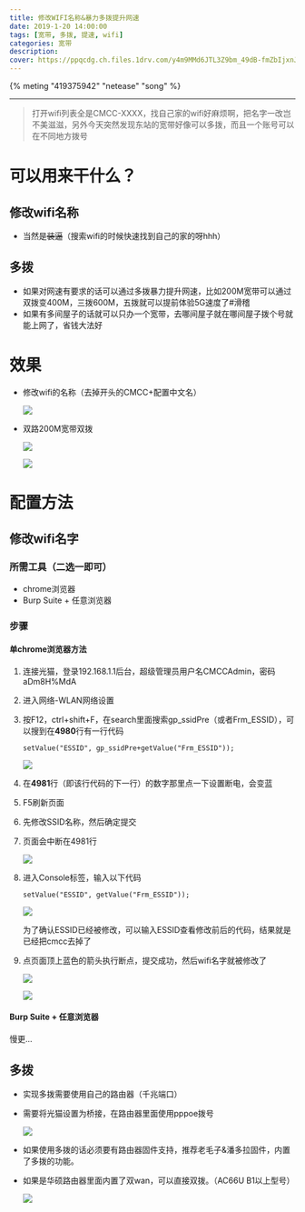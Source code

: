 ```yaml
---
title: 修改WIFI名称&暴力多拨提升网速
date: 2019-1-20 14:00:00
tags: [宽带, 多拨, 提速, wifi]
categories: 宽带
description: 
cover: https://ppqcdg.ch.files.1drv.com/y4m9MMd6JTL3Z9bm_49dB-fmZbIjxnJCJ7qdF14Q8UPo0_2TD4_gT_ZFunSr_Q67ribivOgpkJSJdqW-idtqkuKJK0IrxCD7VJLTftdrnW0Z6iUUV9D8xROGkQnffOoWAHHOmtmJ171_FIBiaPsixkJy_RzgNijckg_THurGP_ZwdsGkPgX_29DxOWvA3P1kHL8yyEGt2giY5WObViUvX4nGw?width=1071&height=581&cropmode=none
---
```


{% meting "419375942" "netease" "song" %}

---



> 打开wifi列表全是CMCC-XXXX，找自己家的wifi好麻烦啊，把名字一改岂不美滋滋，另外今天突然发现东站的宽带好像可以多拨，而且一个账号可以在不同地方拨号



# 可以用来干什么？



## 修改wifi名称

- 当然是~~装逼~~（搜索wifi的时候快速找到自己的家的呀hhh）



## 多拨

- 如果对网速有要求的话可以通过多拨暴力提升网速，比如200M宽带可以通过双拨变400M，三拨600M，五拨就可以提前体验5G速度了#滑稽
- 如果有多间屋子的话就可以只办一个宽带，去哪间屋子就在哪间屋子拨个号就能上网了，省钱大法好



# 效果

- 修改wifi的名称（去掉开头的CMCC+配置中文名）

  ![](https://pptqdq.ch.files.1drv.com/y4mBJZ-mW2qN-3RoSAsYiePZ_-zsIiGgFIaZSDokxG8KsBfJO2MtXxqDO0N8c8HMsKyn5Hqqe-uRuIOhs0hfA307vvA1ZEuuGAhgUx6CkceI7jk2XILRg5zWMaEUkPb24_s4_eXf2pST1aGrNrf7g0kksKPji9DUo5qhZ3obonjjks0n0N4gBiON-L6g7maEqHYR66jWhtqUiJyLhumLtvmdQ?width=371&height=660&cropmode=none)

- 双路200M宽带双拨

  ![](https://ppqbdg.ch.files.1drv.com/y4mIfCsNxDB6CLQOYWnbz_ZhzI2YYzqdXBg1Tm454FGzFM6PoghY6Y97HgOykrTsEVENTytObilCqtQwoRV1FXs1z1UJTBUP63WXMz7RPM5v-uYPOPeaeR5MQiCaYVB3JNyah6zg_TVqeSufU_iMpO9AJH2eGdxK0sXwcynDlUgGNUIasu8RmE1zqfxqgtgimSuO8C_Exe13bR1qL9Fcj-M5A?width=790&height=395&cropmode=none)

  ![](https://ppqcdg.ch.files.1drv.com/y4m9MMd6JTL3Z9bm_49dB-fmZbIjxnJCJ7qdF14Q8UPo0_2TD4_gT_ZFunSr_Q67ribivOgpkJSJdqW-idtqkuKJK0IrxCD7VJLTftdrnW0Z6iUUV9D8xROGkQnffOoWAHHOmtmJ171_FIBiaPsixkJy_RzgNijckg_THurGP_ZwdsGkPgX_29DxOWvA3P1kHL8yyEGt2giY5WObViUvX4nGw?width=1071&height=581&cropmode=none)



# 配置方法



## 修改wifi名字

### 所需工具（二选一即可）

- chrome浏览器
- Burp Suite + 任意浏览器

### 步骤

#### 单chrome浏览器方法

1. 连接光猫，登录192.168.1.1后台，超级管理员用户名CMCCAdmin，密码aDm8H%MdA
2. 进入网络-WLAN网络设置

3. 按F12，ctrl+shift+F，在search里面搜索gp_ssidPre（或者Frm_ESSID），可以搜到在**4980**行有一行代码

   ``` 
   setValue("ESSID", gp_ssidPre+getValue("Frm_ESSID"));
   ```

   ![](https://ppqedg.ch.files.1drv.com/y4mGT1R2WBo13RDfywEpFkZ-kad16l5cjofSwSx2zCumi1L0-B2ph6dP4pL_KdkHIOQMaXEeh1eY_rHB5Ve51HhYGsq-oI0qoLbYgV8C6yY-WlS8GEBbm8sHj1s7YCzPxonaAiM0NxjJ-sWLw3Sc4JVQfQZ8_VWj6d4vTf_thqbGSVJgwtbGzmjEak_2xNRwBBpoNPYSXqzRoCMDSwONy-K2w?width=1920&height=942&cropmode=none)

4. 在**4981**行（即该行代码的下一行）的数字那里点一下设置断电，会变蓝

5. F5刷新页面

6. 先修改SSID名称，然后确定提交

7. 页面会中断在4981行

   ![](https://ppqddg.ch.files.1drv.com/y4mHEmuS0gEe_JDnnjiArZ-5KyKWi6P6KeJhdBTVKMCzy3szk1jtt8-mXabBBIKHzIioKeeG93HZkbp-4Hv4x4Vapa9eCf0S-Mj3tZnDWQs_cm0QbyYzR1KnqB5StUtpQHzReY-m43brC4y-JofHRgF6r3lx-DjqhJdZaMPX_h7iCL9BCeVbF7uyq0JF12RoWqw3nsaD8Z1I3NRjBbVHwEPLg?width=1920&height=943&cropmode=none)

8. 进入Console标签，输入以下代码

   ````
   setValue("ESSID", getValue("Frm_ESSID"));
   ````

   ![](https://95qcdg.ch.files.1drv.com/y4mBBYKOwQS4zojZt31ATs8kmKWOTVx5gd3p31YZMbZ8U4jR98OZACErLTdQVLTOB0c0oKex-_UVV5O0a8-HqDuKnvvNTJXq5hsioc42X-6-X7Yw6t8f7gXUAHNxu5Bmg95Pl_2Oa1JsJUI6YSaH28n8KEShk_AzzG5EUv1M5wVt9VIRyssxrv7zKBUa_vRX7o3A4p_Ondkg5GZLer0EVTnYA?width=1920&height=938&cropmode=none)

   为了确认ESSID已经被修改，可以输入ESSID查看修改前后的代码，结果就是已经把cmcc去掉了

9. 点页面顶上蓝色的箭头执行断点，提交成功，然后wifi名字就被修改了

   ![](https://95tqdq.ch.files.1drv.com/y4mLowTxTPtn0g5jxT9O9nRvYr9c0haevAuV16o7Ifd22P5qrZjcdNxH8GIVyrml2-A2CSMl1lv7CnUqIt95cCts8Eau4l7d7ukj2I8J9f4kQynKcAaUwpr87v--5uH5ogYSgT_lk5DfnPzFGBgBjV4Qkwaotff4RCWBItqDYVKScvYetc2-qCBYLQam1_3M9KqlkxPRcde9FwptG_j6cwCSw?width=1035&height=185&cropmode=none)

   ![](https://pptqdq.ch.files.1drv.com/y4mBJZ-mW2qN-3RoSAsYiePZ_-zsIiGgFIaZSDokxG8KsBfJO2MtXxqDO0N8c8HMsKyn5Hqqe-uRuIOhs0hfA307vvA1ZEuuGAhgUx6CkceI7jk2XILRg5zWMaEUkPb24_s4_eXf2pST1aGrNrf7g0kksKPji9DUo5qhZ3obonjjks0n0N4gBiON-L6g7maEqHYR66jWhtqUiJyLhumLtvmdQ?width=371&height=660&cropmode=none)



#### Burp Suite + 任意浏览器

慢更...



## 多拨

- 实现多拨需要使用自己的路由器（千兆端口）

- 需要将光猫设置为桥接，在路由器里面使用pppoe拨号

  ![](https://95qadg.ch.files.1drv.com/y4mZdqSghJOmPL07KH7WpVou7sqNLIp2W6vANxUznlhug-kI3mvdrQofVcUscNa21WeGe5Lgv0gcC7KosJgC4tN8pNmLC-ml442TDT_LLnyru_LG0F_QKCmpchtXnXqJ7cSZLXDLyBVnWxHgJ_89IZXyerJYaUf2zXlWVKx6f7Sc1QdnyrlimUDAKom4fmjhIvFN7fYZ8vytqApBk9UKTb2Kw?width=937&height=571&cropmode=none)

- 如果使用多拨的话必须要有路由器固件支持，推荐老毛子&潘多拉固件，内置了多拨的功能。

- 如果是华硕路由器里面内置了双wan，可以直接双拨。（AC66U B1以上型号）

  ![](https://ppqbdg.ch.files.1drv.com/y4mIfCsNxDB6CLQOYWnbz_ZhzI2YYzqdXBg1Tm454FGzFM6PoghY6Y97HgOykrTsEVENTytObilCqtQwoRV1FXs1z1UJTBUP63WXMz7RPM5v-uYPOPeaeR5MQiCaYVB3JNyah6zg_TVqeSufU_iMpO9AJH2eGdxK0sXwcynDlUgGNUIasu8RmE1zqfxqgtgimSuO8C_Exe13bR1qL9Fcj-M5A?width=790&height=395&cropmode=none)

